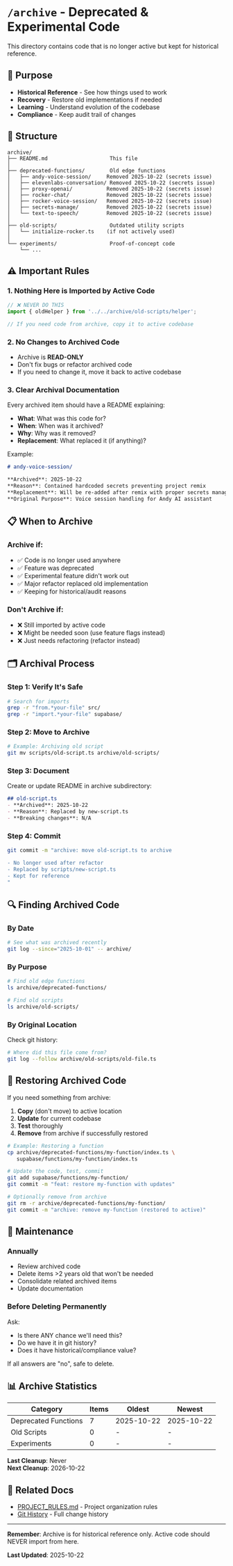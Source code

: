 # `/archive` - Deprecated & Experimental Code

This directory contains code that is no longer active but kept for historical reference.

## 🎯 Purpose

- **Historical Reference** - See how things used to work
- **Recovery** - Restore old implementations if needed
- **Learning** - Understand evolution of the codebase
- **Compliance** - Keep audit trail of changes

## 📁 Structure

```
archive/
├── README.md                    This file
│
├── deprecated-functions/        Old edge functions
│   ├── andy-voice-session/     Removed 2025-10-22 (secrets issue)
│   ├── elevenlabs-conversation/ Removed 2025-10-22 (secrets issue)
│   ├── proxy-openai/           Removed 2025-10-22 (secrets issue)
│   ├── rocker-chat/            Removed 2025-10-22 (secrets issue)
│   ├── rocker-voice-session/   Removed 2025-10-22 (secrets issue)
│   ├── secrets-manage/         Removed 2025-10-22 (secrets issue)
│   └── text-to-speech/         Removed 2025-10-22 (secrets issue)
│
├── old-scripts/                 Outdated utility scripts
│   └── initialize-rocker.ts    (if not actively used)
│
└── experiments/                 Proof-of-concept code
    └── ...
```

## ⚠️ Important Rules

### 1. Nothing Here is Imported by Active Code
```typescript
// ❌ NEVER DO THIS
import { oldHelper } from '../../archive/old-scripts/helper';

// If you need code from archive, copy it to active codebase
```

### 2. No Changes to Archived Code
- Archive is **READ-ONLY**
- Don't fix bugs or refactor archived code
- If you need to change it, move it back to active codebase

### 3. Clear Archival Documentation
Every archived item should have a README explaining:
- **What**: What was this code for?
- **When**: When was it archived?
- **Why**: Why was it removed?
- **Replacement**: What replaced it (if anything)?

Example:
```markdown
# andy-voice-session/

**Archived**: 2025-10-22  
**Reason**: Contained hardcoded secrets preventing project remix  
**Replacement**: Will be re-added after remix with proper secrets management  
**Original Purpose**: Voice session handling for Andy AI assistant
```

## 📋 When to Archive

### Archive if:
- ✅ Code is no longer used anywhere
- ✅ Feature was deprecated
- ✅ Experimental feature didn't work out
- ✅ Major refactor replaced old implementation
- ✅ Keeping for historical/audit reasons

### Don't Archive if:
- ❌ Still imported by active code
- ❌ Might be needed soon (use feature flags instead)
- ❌ Just needs refactoring (refactor instead)

## 🗂️ Archival Process

### Step 1: Verify It's Safe
```bash
# Search for imports
grep -r "from.*your-file" src/
grep -r "import.*your-file" supabase/
```

### Step 2: Move to Archive
```bash
# Example: Archiving old script
git mv scripts/old-script.ts archive/old-scripts/
```

### Step 3: Document
Create or update README in archive subdirectory:
```markdown
## old-script.ts
- **Archived**: 2025-10-22
- **Reason**: Replaced by new-script.ts
- **Breaking changes**: N/A
```

### Step 4: Commit
```bash
git commit -m "archive: move old-script.ts to archive

- No longer used after refactor
- Replaced by scripts/new-script.ts
- Kept for reference
"
```

## 🔍 Finding Archived Code

### By Date
```bash
# See what was archived recently
git log --since="2025-10-01" -- archive/
```

### By Purpose
```bash
# Find old edge functions
ls archive/deprecated-functions/

# Find old scripts
ls archive/old-scripts/
```

### By Original Location
Check git history:
```bash
# Where did this file come from?
git log --follow archive/old-scripts/old-file.ts
```

## 🔄 Restoring Archived Code

If you need something from archive:

1. **Copy** (don't move) to active location
2. **Update** for current codebase
3. **Test** thoroughly
4. **Remove** from archive if successfully restored

```bash
# Example: Restoring a function
cp archive/deprecated-functions/my-function/index.ts \
   supabase/functions/my-function/index.ts

# Update the code, test, commit
git add supabase/functions/my-function/
git commit -m "feat: restore my-function with updates"

# Optionally remove from archive
git rm -r archive/deprecated-functions/my-function/
git commit -m "archive: remove my-function (restored to active)"
```

## 🧹 Maintenance

### Annually
- Review archived code
- Delete items >2 years old that won't be needed
- Consolidate related archived items
- Update documentation

### Before Deleting Permanently
Ask:
- Is there ANY chance we'll need this?
- Do we have it in git history?
- Does it have historical/compliance value?

If all answers are "no", safe to delete.

## 📊 Archive Statistics

| Category | Items | Oldest | Newest |
|----------|-------|--------|--------|
| Deprecated Functions | 7 | 2025-10-22 | 2025-10-22 |
| Old Scripts | 0 | - | - |
| Experiments | 0 | - | - |

**Last Cleanup**: Never  
**Next Cleanup**: 2026-10-22

## 🔗 Related Docs

- [PROJECT_RULES.md](../PROJECT_RULES.md) - Project organization rules
- [Git History](https://github.com/your-org/your-repo/commits/main) - Full change history

---

**Remember**: Archive is for historical reference only. Active code should NEVER import from here.

**Last Updated**: 2025-10-22
